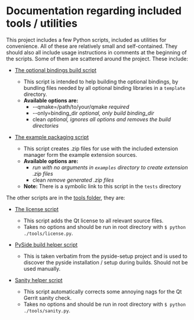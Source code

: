 # Documentation regarding included tools / utilities

This project includes a few Python scripts, included as utilities for convenience. All of these are
relatively small and self-contained. They should also all include usage instructions in comments at
the beginning of the scripts. Some of them are scattered around the project. These include:

 * [The optional bindings build script](../optional/setup.py)
   - This script is intended to help building the optional bindings, by bundling files needed by
     all optional binding libraries in a `template` directory.
   - **Available options are:**
     - --qmake=/path/to/your/qmake *required*
     - --only=binding_dir *optional, only build binding_dir*
     - clean *optional, ignores all options and removes the build directories*

 * [The example packaging script](../examples/package.py)
   - This script creates .zip files for use with the included extension manager form the example
     extension sources.
   - **Available options are:**
     - *run with no arguments in `examples` directory to create extension .zip files*
     - clean *remove generated .zip files*
   - **Note:** There is a symbolic link to this script in the `tests` directory

The other scripts are in the [tools folder](../tools/), they are:

 * [The license script](../tools/license.py)
   - This script adds the Qt license to all relevant source files.
   - Takes no options and should be run in root directory with `$ python ./tools/license.py`.

 * [PySide build helper script](../tools/pyside2_config.py)
   - This is taken verbatim from the pyside-setup project and is used to discover the pyside
     installation / setup during builds. Should not be used manually.

 * [Sanity helper script](../tools/sanity.py)
   - This script automatically corrects some annoying nags for the Qt Gerrit sanity check.
   - Takes no options and should be run in root directory with `$ python ./tools/sanity.py`.
